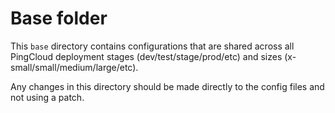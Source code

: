 # Base folder

This `base` directory contains configurations that are shared across all PingCloud deployment stages (dev/test/stage/prod/etc) and sizes (x-small/small/medium/large/etc).

Any changes in this directory should be made directly to the config files and not using a patch.